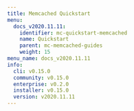 ```yaml
---
title: Memcached Quickstart
menu:
  docs_v2020.11.11:
    identifier: mc-quickstart-memcached
    name: Quickstart
    parent: mc-memcached-guides
    weight: 15
menu_name: docs_v2020.11.11
info:
  cli: v0.15.0
  community: v0.15.0
  enterprise: v0.2.0
  installer: v0.15.0
  version: v2020.11.11
---
```


